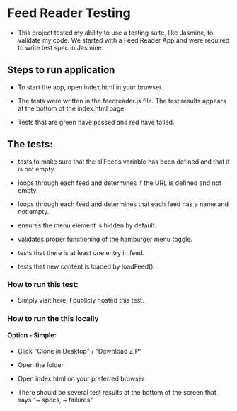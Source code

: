 # Feed Reader Testing

* This project tested my ability to use a testing suite, like Jasmine, to validate my code. We started with a Feed Reader App and were required to write test spec in Jasmine.

## Steps to run application

 * To start the app, open index.html in your browser.

 * The tests were written in the feedreader.js file. The test results appears at the bottom of the index.html page.

 * Tests that are green have passed and red have failed.

## The tests:

 * tests to make sure that the allFeeds variable has been defined and that it is not empty.

 * loops through each feed and determines if the URL is defined and not empty.

 * loops through each feed and determines that each feed has a name and not empty.

 * ensures the menu element is hidden by default.

 * validates proper functioning of the hamburger menu toggle.

 * tests that there is at least one entry in feed.

 * tests that new content is loaded by loadFeed().


### How to run this test:

 * Simply visit here, I publicly hosted this test.


### How to run the this locally

#### Option - Simple:

 * Click "Clone in Desktop" / "Download ZIP"

 * Open the folder

 * Open index.html on your preferred browser

 * There should be several test results at the bottom of the screen that says "~ specs, ~ failures"




